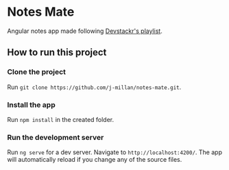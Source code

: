 # Notes Mate

Angular notes app made following [Devstackr's playlist](https://www.youtube.com/playlist?list=PLIjdNHWULhPR5cr7nkTvq6kTV8rbr6BVz).

## How to run this project

### Clone the project
  Run `git clone https://github.com/j-millan/notes-mate.git`.

### Install the app
  Run `npm install` in the created folder.

### Run the development server

Run `ng serve` for a dev server. Navigate to `http://localhost:4200/`. The app will automatically reload if you change any of the source files.